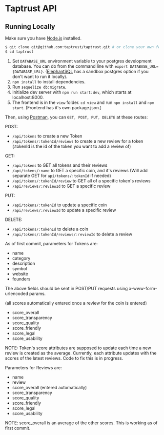 # Taptrust API



## Running Locally

Make sure you have [Node.js](http://nodejs.org/) installed.

```sh
$ git clone git@github.com:taptrust/taptrust.git # or clone your own fork
$ cd taptrust
```

1. Set `DATABASE_URL` environment variable to your postgres development database. You can do from the command line with `export DATABASE_URL={DATABASE_URL}`. ([ElephantSQL](https://www.elephantsql.com/) has a sandbox postgres option if you don't want to run it locally).
2. `npm install` to install dependencies.
3. Run `sequelize db:migrate`.
4. Initialize dev server with `npm run start:dev`, which starts at localhost:8000.
5. The frontend is in the `view` folder. `cd view` and run `npm install` and `npm start`. (Frontend has it's own package.json.)


Then, using [Postman](https://www.getpostman.com/), you can `GET, POST, PUT, DELETE` at these routes:

POST:

* `/api/tokens` to create a new Token
* `/api/tokens/:tokenId/reviews` to create a new review for a token (:tokenId is the id of the token you want to add a review of)

GET:

* `/api/tokens` to GET all tokens and their reviews
* `/api/tokens/:name` to GET a specific coin, and it's reviews (Will add separate GET for `api/tokens/:tokenId` if needed)
* `/api/tokens/:tokenId/review` to GET all of a specific token's reviews
* `/api/reviews/:reviewId` to GET a specific review

PUT:

* `/api/tokens/:tokenId` to update a specific coin
* `/api/reviews/:reviewId` to update a specific review

DELETE:

* `/api/tokens/:tokenId` to delete a coin
* `/api/tokens/:tokenId/reviews/:reviewId` to delete a review

As of first commit, parameters for Tokens are:

* name
* category
* description
* symbol
* website
* founders

The above fields should be sent in POST/PUT requests using x-www-form-urlencoded params.

(all scores automatically entered once a review for the coin is entered)

* score_overall
* score_transparency
* score_quality
* score_friendly
* score_legal
* score_usability

NOTE: Token's score attributes are supposed to update each time a new review is created as the average. Currently, each attribute updates with the scores of the latest reviews. Code to fix this is in progress.

Parameters for Reviews are:

* name
* review
* score_overall (entered automatically)
* score_transparency
* score_quality
* score_friendly
* score_legal
* score_usability

NOTE: score_overall is an average of the other scores. This is working as of first commit.
